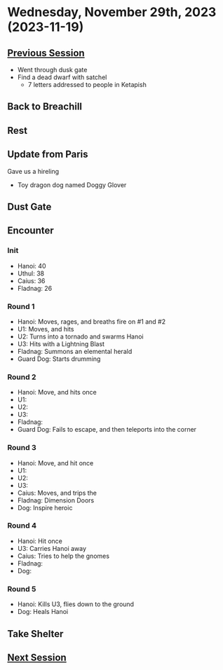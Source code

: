 # Wednesday, November 29th, 2023 (2023-11-19)

## [Previous Session](./2023-11-15.md)

- Went through dusk gate
- Find a dead dwarf with satchel
  - 7 letters addressed to people in Ketapish

## Back to Breachill

## Rest

## Update from Paris

Gave us a hireling

- Toy dragon dog named Doggy Glover

## Dust Gate

## Encounter

### Init

- Hanoi: 40
- Uthul: 38
- Caius: 36
- Fladnag: 26

### Round 1

- Hanoi: Moves, rages, and breaths fire on #1 and #2
- U1: Moves, and hits
- U2: Turns into a tornado and swarms Hanoi
- U3: Hits with a Lightning Blast
- Fladnag: Summons an elemental herald
- Guard Dog: Starts drumming

### Round 2

- Hanoi: Move, and hits once
- U1:
- U2:
- U3:
- Fladnag:
- Guard Dog: Fails to escape, and then teleports into the corner

### Round 3

- Hanoi: Move, and hit once
- U1:
- U2:
- U3:
- Caius: Moves, and trips the
- Fladnag: Dimension Doors
- Dog: Inspire heroic

### Round 4

- Hanoi: Hit once
- U3: Carries Hanoi away
- Caius: Tries to help the gnomes
- Fladnag:
- Dog:

### Round 5

- Hanoi: Kills U3, flies down to the ground
- Dog: Heals Hanoi

## Take Shelter

## [Next Session](./2023-XX-XX.md)
